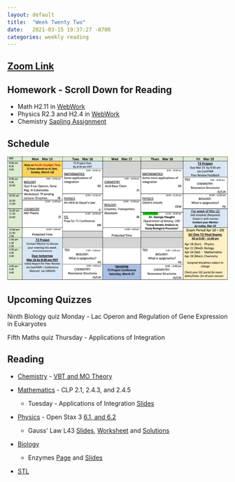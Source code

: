 ```yaml
---
layout: default
title:  "Week Twenty Two"
date:   2021-03-15 19:37:27 -0700
categories: weekly reading
---
```

## [Zoom Link](https://ubc.zoom.us/j/69489092134?pwd=ZTRxOFNmRmNVT3NpWVhmV0VDTEpyUT09)

## Homework - Scroll Down for Reading
- Math H2.11 in [WebWork](https://webwork.elearning.ubc.ca/webwork2/2020W1-2_SCIE_010_001/)
- Physics R2.3 and H2.4 in [WebWork](https://webwork.elearning.ubc.ca/webwork2/2020W1-2_SCIE_010_001/)
- Chemistry [Sapling Assignment](https://canvas.ubc.ca/courses/62920/assignments/854498)


## Schedule

![Week Twenty Two Schedule](/assets/w22schedule.png)

## Upcoming Quizzes

Ninth Biology quiz Monday - Lac Operon and Regulation of Gene Expression in Eukaryotes    
<!-- Second Maths test Thursday - Techniques of Integration     -->
Fifth Maths quiz Thursday - Applications of Integration     
<!-- Third Physics quiz Thursday/Friday - Quantum Mechanics and Electrostatics     -->
<!-- Second Chemistry quiz Thursday/Friday - Intermolecular Forces and Quantum    -->

## Reading

- [Chemistry](https://canvas.ubc.ca/courses/62920) - [VBT and MO Theory](https://canvas.ubc.ca/courses/62920/files/13173415?module_item_id=2970686)

	
- [Mathematics](https://canvas.ubc.ca/courses/62921) - <!-- 7 on [Active Calculus](https://activecalculus.org/) and -->CLP 2.1, 2.4.3, and 2.4.5
    - Tuesday - Applications of Integration [Slides](https://canvas.ubc.ca/courses/62921/files/13645388?wrap=1)


- [Physics](https://canvas.ubc.ca/courses/62922) - <!--[Waves on WebWork](https://webwork.elearning.ubc.ca/webwork2/2020W1-2_SCIE_010_001/) -->Open Stax 3 [6.1, and 6.2](https://openstax.org/books/university-physics-volume-3/pages/5-1-invariance-of-physical-laws)<!-- Vol. 1 Ch. 16, 18, Vol. 3 Ch. 3.1 and 3.2 -->
    - Gauss' Law L43 [Slides](https://canvas.ubc.ca/courses/62922/files/13637508?wrap=1), [Worksheet](https://canvas.ubc.ca/courses/62922/files/13637507?wrap=1) and [Solutions](https://canvas.ubc.ca/courses/62922/files/13637505?wrap=1)



- [Biology](https://canvas.ubc.ca/courses/62806)
    - Enzymes [Page](https://canvas.ubc.ca/courses/62806/pages/enzymes?module_item_id=1883073) and [Slides](https://canvas.ubc.ca/courses/62806/files/8415170/download?wrap=1)


- [STL](https://canvas.ubc.ca/courses/62807a)